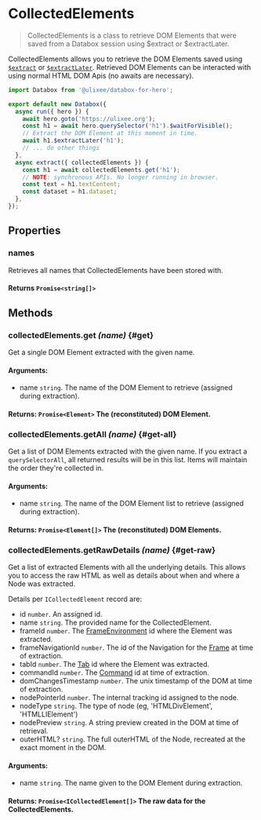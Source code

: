 # CollectedElements

> CollectedElements is a class to retrieve DOM Elements that were saved from a Databox session using $extract or $extractLater.

CollectedElements allows you to retrieve the DOM Elements saved using [`$extract`](/docs/databox/basic-client/hero-extensions#extract) or [`$extractLater`](/docs/databox/basic-client/hero-extensions#extract-later). Retrieved DOM Elements can be interacted with using normal HTML DOM Apis (no awaits are necessary).

```js
import Databox from '@ulixee/databox-for-hero';

export default new Databox({
  async run({ hero }) {
    await hero.goto('https://ulixee.org');
    const h1 = await hero.querySelector('h1').$waitForVisible();
    // Extract the DOM Element at this moment in time.
    await h1.$extractLater('h1');
    // ... do other things
  },
  async extract({ collectedElements }) {
    const h1 = await collectedElements.get('h1');
    // NOTE: synchronous APIs. No longer running in browser.
    const text = h1.textContent;
    const dataset = h1.dataset;
  },
});
```

## Properties

### names

Retrieves all names that CollectedElements have been stored with.

#### **Returns** `Promise<string[]>`

## Methods

### collectedElements.get *(name)* {#get}

Get a single DOM Element extracted with the given name.

#### **Arguments**:

- name `string`. The name of the DOM Element to retrieve (assigned during extraction).

#### **Returns**: `Promise<Element>` The (reconstituted) DOM Element.

### collectedElements.getAll *(name)* {#get-all}

Get a list of DOM Elements extracted with the given name. If you extract a `querySelectorAll`, all returned results will be in this list. Items will maintain the order they're collected in.

#### **Arguments**:

- name `string`. The name of the DOM Element list to retrieve (assigned during extraction).

#### **Returns**: `Promise<Element[]>` The (reconstituted) DOM Elements.

### collectedElements.getRawDetails *(name)* {#get-raw}

Get a list of extracted Elements with all the underlying details. This allows you to access the raw HTML as well as details about when and where a Node was extracted.

Details per `ICollectedElement` record are:

- id `number`. An assigned id.
- name `string`. The provided name for the CollectedElement.
- frameId `number`. The [FrameEnvironment](/docs/hero/basic-client/frame-environment) id where the Element was extracted.
- frameNavigationId `number`. The id of the Navigation for the [Frame](/docs/hero/basic-client/frame-environment) at time of extraction. 
- tabId `number`. The [Tab](/docs/hero/basic-client/tab) id where the Element was extracted.
- commandId `number`. The [Command](/docs/hero/basic-client/tab#lastCommandId) id at time of extraction.
- domChangesTimestamp `number`. The unix timestamp of the DOM at time of extraction.
- nodePointerId `number`. The internal tracking id assigned to the node.
- nodeType `string`. The type of node (eg, 'HTMLDivElement', 'HTMLLIElement')
- nodePreview `string`. A string preview created in the DOM at time of retrieval.
- outerHTML? `string`. The full outerHTML of the Node, recreated at the exact moment in the DOM.

#### **Arguments**:

- name `string`. The name given to the DOM Element during extraction.

#### **Returns**: `Promise<ICollectedElement[]>` The raw data for the CollectedElements.
